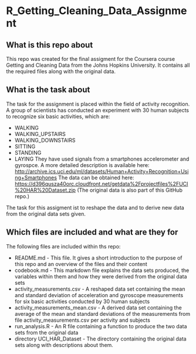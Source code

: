 # R_Getting_Cleaning_Data_Assignment
## What is this repo about
This repo was created for the final assigment for the Coursera course Getting and Cleaning Data from the Johns Hopkins University.
It contains all the required files along with the original data.

## What is the task about
The task for the assignment is placed within the field of activity recognition. A group of scientists has conducted an experiment with 30 human subjects to recognize six basic activities, which are:
* WALKING
* WALKING_UPSTAIRS
* WALKING_DOWNSTAIRS
* SITTING
* STANDING
* LAYING
They have used signals from a smartphones accelerometer and gyrospce.
A more detailed description is available here: http://archive.ics.uci.edu/ml/datasets/Human+Activity+Recognition+Using+Smartphones
The data can be obtained here: https://d396qusza40orc.cloudfront.net/getdata%2Fprojectfiles%2FUCI%20HAR%20Dataset.zip
(The original data is also part of this GitHub repo.)

The task for this assigment ist to reshape the data and to derive new data from the original data sets given.

## Which files are included and what are they for
The following files are included within ths repo:
* README.md - This file. It gives a short introduction to the purpose of this repo and an overview of the files and their content
* codebook.md - This markdown file explains the data sets produced, the variables within them and how they were derived from the original data sets
* activity_measurements.csv - A reshaped data set containing the mean and standard deviation of acceleration and gyroscope measurements for six basic activities conducted by 30 human subjects
* activity_measurements_mean.csv - A derived data set containing the average of the mean and standard deviations of the measurements from file activity_measurements.csv per activity and subjects
* run_analysis.R - An R file containing a function to produce the two data sets from the original data
* directory UCI_HAR_Dataset - The directory containing the original data sets along with descriptions about them.
